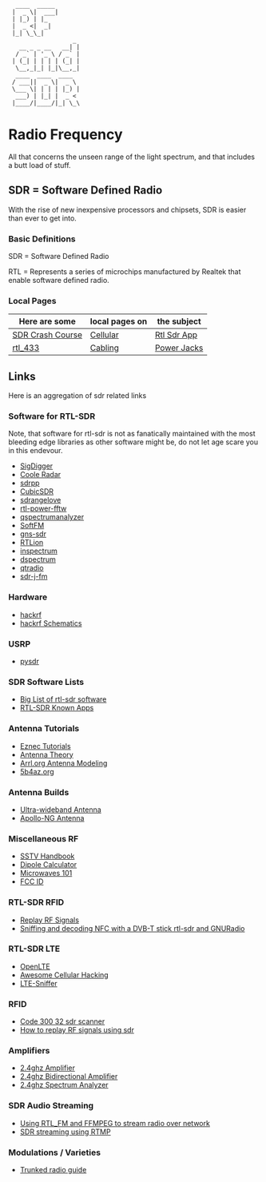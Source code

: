 ```text
  ____  _____
 |  _ \|  ___|
 | |_) | |_
 |  _ <|  _|
 |_| \_\_|
                  _
   __ _ _ __   __| |
  / _` | '_ \ / _` |
 | (_| | | | | (_| |
  \__,_|_| |_|\__,_|
  ____  ____  ____
 / ___||  _ \|  _ \
 \___ \| | | | |_) |
  ___) | |_| |  _ <
 |____/|____/|_| \_\
```

Radio Frequency
================

All that concerns the unseen range of the light spectrum, and that includes a butt load of stuff.

SDR = Software Defined Radio
-----------------------------

With the rise of new inexpensive processors and chipsets, SDR is easier than ever to get into.

### Basic Definitions

SDR = Software Defined Radio

RTL = Represents a series of microchips manufactured by Realtek that enable software defined radio.

### Local Pages

| Here are some                 | local pages on       | the subject               |
| -------------                 | --------------       | -----------               |
| [SDR Crash Course](sdr-crash) | [Cellular](cellular) | [Rtl Sdr App](rtlsdr-app) |
| [rtl_433](rtl_433)            | [Cabling](cables)    | [Power Jacks](powerjacks) |


Links
------

Here is an aggregation of sdr related links

### Software for RTL-SDR

Note, that software for rtl-sdr is not as fanatically maintained with the most bleeding edge libraries as other software might be, do not let
age scare you in this endevour.

- [SigDigger](https://github.com/BatchDrake/SigDigger)
- [Coole Radar](https://github.com/wiseman/coole-radar)
- [sdrpp](https://www.sdrpp.org/)
- [CubicSDR](https://github.com/cjcliffe/CubicSDR)
- [sdrangelove](https://osmocom.org/projects/sdr/wiki/sdrangelove)
- [rtl-power-fftw](https://github.com/AD-Vega/rtl-power-fftw)
- [qspectrumanalyzer](https://github.com/xmikos/qspectrumanalyzer)
- [SoftFM](https://github.com/jorisvr/SoftFM)
- [gns-sdr](https://gnss-sdr.org/docs/tutorials/gnss-sdr-operation-realtek-rtl2832u-usb-dongle-dvb-t-receiver/)
- [RTLion](https://github.com/RTLion-Framework/RTLion)
- [inspectrum](https://github.com/miek/inspectrum)
- [dspectrum](https://github.com/tresacton/dspectrumgui)
- [qtradio](https://napan.ca/ghpsdr3/index.php/QtRadio_Installation)
- [sdr-j-fm](https://github.com/JvanKatwijk/sdr-j-fm)

### Hardware

- [hackrf](https://hackrf.readthedocs.io/en/latest/index.html)
- [hackrf Schematics](https://hackrf.readthedocs.io/en/latest/hardware_components.html)

### USRP

- [pysdr](https://pysdr.org/content/usrp.html)

### SDR Software Lists

- [Big List of rtl-sdr software](https://www.rtl-sdr.com/big-list-rtl-sdr-supported-software/)
- [RTL-SDR Known Apps](https://osmocom.org/projects/rtl-sdr/wiki/Rtl-sdr#Known-Apps)

### Antenna Tutorials

- [Eznec Tutorials](https://www.hamradiodeals.co.uk/forums/viewforum.php?f=46)
- [Antenna Theory](https://www.antenna-theory.com/measurements/antenna.php#equipment)
- [Arrl.org Antenna Modeling](https://www.arrl.org/antenna-modeling)
- [5b4az.org](http://www.5b4az.org)

### Antenna Builds

- [Ultra-wideband Antenna](https://hexandflex.com/2017/12/03/making-an-ultrawideband-antenna-pt1/)
- [Apollo-NG Antenna](https://apollo.open-resource.org/mission:log:2012:08:02:active-wideband-receiver-antenna-for-sdr)

### Miscellaneous RF

- [SSTV Handbook](https://www.sstv-handbook.com/)
- [Dipole Calculator](https://www.omnicalculator.com/physics/dipole)
- [Microwaves 101](https://www.microwaves101.com)
- [FCC ID](https://fccid.io/)

### RTL-SDR RFID

- [Replay RF Signals](https://www.blackhillsinfosec.com/how-to-replay-rf-signals-using-sdr/)
- [Sniffing and decoding NFC with a DVB-T stick rtl-sdr and GNURadio](http://blog.rona.fr/post/2017/10/15/Sniffing-and-decoding-NFC-with-a-DVB-T-stick-rtl-sdr-and-GNURadio?pub=0#pr)

### RTL-SDR LTE

- [OpenLTE](https://github.com/mgp25/OpenLTE#installing-gnuradio-with-uhd)
- [Awesome Cellular Hacking](https://github.com/W00t3k/Awesome-Cellular-Hacking)
- [LTE-Sniffer](https://github.com/SysSec-KAIST/LTESniffer)

### RFID

- [Code 300 32 sdr scanner](https://staffjd.weebly.com/blog/code-300-32-sdr-scanner)
- [How to replay RF signals using sdr](https://www.blackhillsinfosec.com/how-to-replay-rf-signals-using-sdr/)

### Amplifiers

- [2.4ghz Amplifier](https://www.qsl.net/n9zia/wireless/2.4amp.html)
- [2.4ghz Bidirectional Amplifier](https://www.qsl.net/n9zia/wireless/appendixD.html)
- [2.4ghz Spectrum Analyzer](https://www.qsl.net/va3iul/2.4GHz_Spectrum_Analyzer/2.4GHz_Spectrum_Analyzer.htm)

### SDR Audio Streaming

- [Using RTL_FM and FFMPEG to stream radio over network](https://www.nicklansley.com/post/using-rtl_fm-and-ffmpeg-to-stream-radio-audio-over-network)
- [SDR streaming using RTMP](https://jekhokie.github.io/sdr/rtmp/2021/03/03/sdr-rtmp-pubsub.html)

### Modulations / Varieties

- [Trunked radio guide](https://www.andrewmohawk.com/2020/06/12/trunked-radio-a-guide/)
